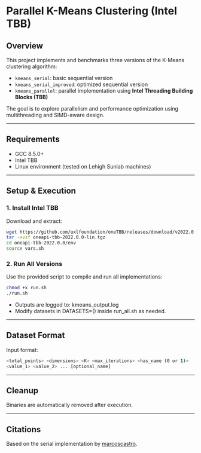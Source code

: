 # Parallel K-Means Clustering (Intel TBB)  

## Overview  
This project implements and benchmarks three versions of the K-Means clustering algorithm:  
- `kmeans_serial`: basic sequential version  
- `kmeans_serial_improved`: optimized sequential version  
- `kmeans_parallel`: parallel implementation using **Intel Threading Building Blocks (TBB)**  

The goal is to explore parallelism and performance optimization using multithreading and SIMD-aware design.

---

## Requirements  
- GCC 8.5.0+  
- Intel TBB  
- Linux environment (tested on Lehigh Sunlab machines)

---

## Setup & Execution  

### 1. Install Intel TBB  
Download and extract:
```bash
wget https://github.com/uxlfoundation/oneTBB/releases/download/v2022.0.0/oneapi-tbb-2022.0.0-lin.tgz
tar -xvzf oneapi-tbb-2022.0.0-lin.tgz
cd oneapi-tbb-2022.0.0/env
source vars.sh
```

### 2. Run All Versions
Use the provided script to compile and run all implementations:

```bash
chmod +x run.sh
./run.sh
```
- Outputs are logged to: kmeans_output.log
- Modify datasets in DATASETS=() inside run_all.sh as needed.

---

## Dataset Format
Input format:

```bash
<total_points> <dimensions> <K> <max_iterations> <has_name (0 or 1)>
<value_1> <value_2> ... [optional_name]
```

---

## Cleanup
Binaries are automatically removed after execution.

---

## Citations
Based on the serial implementation by [marcoscastro](https://github.com/marcoscastro/kmeans).

